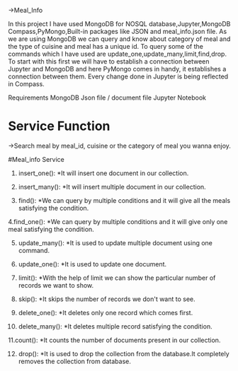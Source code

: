 ->Meal_Info

In this project I have used MongoDB for NOSQL database,Jupyter,MongoDB Compass,PyMongo,Built-in packages like JSON and meal_info.json file.
As we are using MongoDB we can query and know about category of meal and the type of cuisine and meal has a unique id.
To query some of the commands which I have used are update_one,update_many,limit,find,drop.
To start with this first we will have to establish a connection between Jupyter and MongoDB and here PyMongo comes in handy, it establishes a connection between them. 
Every change done in Jupyter is being reflected in Compass.

Requirements
MongoDB
Json file / document file
Jupyter Notebook


# Service Function
->Search meal by meal_id, cuisine or the category of meal you wanna enjoy.


#Meal_info Service
1. insert_one():
  *It will insert one document in our collection.
  
2. insert_many():
  *It will insert multiple document in our collection.

3. find():
  *We can query by multiple conditions and it will give all the meals satisfying the condition.

4.find_one():
  *We can query by multiple conditions and it will give only one meal satisfying the condition.

5. update_many():
  *It is used to update multiple document using one command.

6. update_one():
  *It is used to update one document.

7. limit():
  *With the help of limit we can show the particular number of records we want to show.

8. skip():
  *It skips the number of records we don't want to see.

9. delete_one():
  *It deletes only one record which comes first.

10. delete_many():
  *It deletes multiple record satisfying the condition.

11.count():
  *It counts the number of documents present in our collection.

12. drop():
  *It is used to drop the collection from the database.It completely removes the collection from database. 
